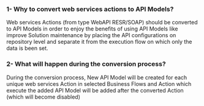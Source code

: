 ﻿### 1- Why to convert web services actions to API Models?
Web services Actions (from type WebAPI RESR/SOAP) should be converted to API Models in order to enjoy the benefits of using API Models like improve Solution maintenance by placing the API configurations on repository level and separate it from the execution flow on which only the data is been set.

### 2- What will happen during the conversion process?
During the conversion process, New API Model will be created for each unique web services Action in selected Business Flows and Action which execute the added API Model will be added after the converted Action (which will become disabled)